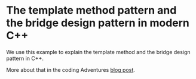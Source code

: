 # The template method pattern and the bridge design pattern in modern C++

We use this example to explain the template method and the bridge design pattern in C++.

More about that in the coding Adventures [blog post](http://codingadventures.org/2021/09/11/the-template-method-pattern-and-the-bridge-design-pattern-in-c/).
